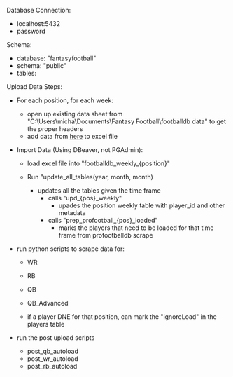 Database Connection:
- localhost:5432
- password

Schema:
- database: "fantasyfootball"
- schema: "public"
- tables:





Upload Data Steps:
- For each position, for each week:
  - open up existing data sheet from "C:\Users\micha\Documents\Fantasy Football\footballdb data" to get the proper headers
  - add data from [here](https://www.footballdb.com/fantasy-football/index.html?pos=QB&yr=2023&wk=18&key=48ca46aa7d721af4d58dccc0c249a1c4) to excel file

- Import Data (Using DBeaver, not PGAdmin):
  - load excel file into "footballdb_weekly_{position}"
  
  - Run "update_all_tables(year, month, month)
    - updates all the tables given the time frame
      - calls "upd_{pos}_weekly"
        - upades the position weekly table with player_id and other metadata
      - calls "prep_profootball_{pos}_loaded"
        - marks the players that need to be loaded for that time frame from profootballdb scrape
        
- run python scripts to scrape data for:
  - WR
  - RB
  - QB
  - QB_Advanced

  - if a player DNE for that position, can mark the "ignoreLoad" in the players table

- run the post upload scripts
  - post_qb_autoload
  - post_wr_autoload
  - post_rb_autoload

  